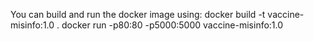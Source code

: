 You can build and run the docker image using:
docker build -t vaccine-misinfo:1.0 . 
docker run -p80:80 -p5000:5000 vaccine-misinfo:1.0